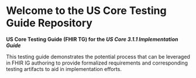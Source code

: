 
# Welcome to the US Core Testing Guide Repository

**US Core Testing Guide (FHIR TG) for the _US Core 3.1.1 Implementation Guide_**

This testing guide demonstrates the potential process that can be leveraged in FHIR IG authoring to provide formalized requirements and corresponding testing artifacts to aid in implementation efforts.
